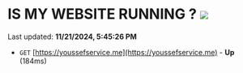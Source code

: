 # IS MY WEBSITE RUNNING ? [![](https://img.shields.io/static/v1?label=Sponsor&message=%E2%9D%A4&logo=GitHub&color=%23fe8e86)](https://github.com/sponsors/Youssef-Lehmam)

Last updated: **11/21/2024, 5:45:26 PM**

- `GET` [https://youssefservice.me](https://youssefservice.me) - **Up** (184ms)

